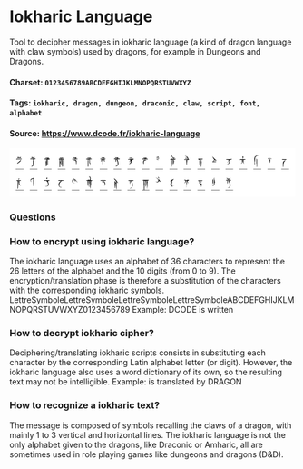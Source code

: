# Iokharic Language
Tool to decipher messages in iokharic language (a kind of dragon language with claw symbols) used by dragons, for example in Dungeons and Dragons.

#### Charset: `0123456789ABCDEFGHIJKLMNOPQRSTUVWXYZ`

#### Tags: `iokharic, dragon, dungeon, draconic, claw, script, font, alphabet`

#### Source: https://www.dcode.fr/iokharic-language

![combined](./combined.png)

### Questions

### How to encrypt using iokharic language?
The iokharic language uses an alphabet of 36 characters to represent the 26 letters of the alphabet and the 10 digits (from 0 to 9). The encryption/translation phase is therefore a substitution of the characters with the corresponding iokharic symbols. LettreSymboleLettreSymboleLettreSymboleLettreSymboleABCDEFGHIJKLMNOPQRSTUVWXYZ0123456789 Example: DCODE is written

### How to decrypt iokharic cipher?
Deciphering/translating iokharic scripts consists in substituting each character by the corresponding Latin alphabet letter (or digit). However, the iokharic language also uses a word dictionary of its own, so the resulting text may not be intelligible. Example:  is translated by DRAGON

### How to recognize a iokharic text?
The message is composed of symbols recalling the claws of a dragon, with mainly 1 to 3 vertical and horizontal lines. The iokharic language is not the only alphabet given to the dragons, like Draconic or Amharic, all are sometimes used in role playing games like dungeons and dragons (D&D).

